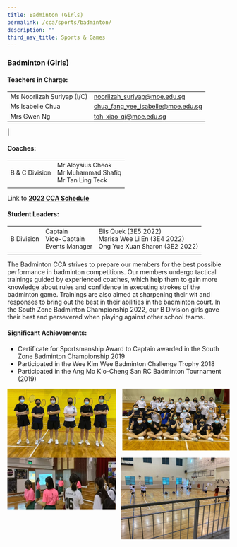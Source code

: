 ```yaml
---
title: Badminton (Girls)
permalink: /cca/sports/badminton/
description: ""
third_nav_title: Sports & Games
---
```

### **Badminton (Girls)**
#### **Teachers in Charge:**

|  |  |
|---|---|
| Ms Noorlizah Suriyap (I/C) | [noorlizah_suriyap@moe.edu.sg](mailto:noorlizah_suriyap@moe.edu.sg) |
| Ms Isabelle Chua | [chua_fang_yee_isabelle@moe.edu.sg](mailto:chua_fang_yee_isabelle@moe.edu.sg) |
| Mrs Gwen Ng | [toh_xiao_qi@moe.edu.sg](mailto:toh_xiao_qi@moe.edu.sg) |
|

#### **Coaches:**

|  |  |
|---|---|
| B & C Division | Mr Aloysius Cheok<br>Mr Muhammad Shafiq<br>Mr Tan Ling Teck |
|  |  |

Link to **[2022 CCA Schedule](/files/2022%20cca%20schedule.pdf)**

#### **Student Leaders:**

|  |  |  |
|---|---|---|
| B Division | Captain<br>Vice-Captain<br>Events Manager |  Elis Quek (3E5 2022)<br>Marisa Wee Li En (3E4 2022)<br>Ong Yue Xuan Sharon (3E2 2022) |
|  |  |  |

The Badminton CCA strives to prepare our members for the best possible performance in badminton competitions. Our members undergo tactical trainings guided by experienced coaches, which help them to gain more knowledge about rules and confidence in executing strokes of the badminton game. Trainings are also aimed at sharpening their wit and responses to bring out the best in their abilities in the badminton court. In the South Zone Badminton Championship 2022, our B Division girls gave their best and persevered when playing against other school teams.

#### **Significant Achievements:**
* Certificate for Sportsmanship Award to Captain awarded in the South Zone Badminton Championship 2019 
* Participated in the Wee Kim Wee Badminton Challenge Trophy 2018
* Participated in the Ang Mo Kio-Cheng San RC Badminton Tournament (2019)

<img src="/images/bmt1.jpg" style="width:49%" align=left>
<img src="/images/bmt2.jpg" style="width:49%" align=right>

<br clear="left">

<img src="/images/bmt3.jpg" style="width:49%" align=left>
<img src="/images/bmt4.jpg" style="width:49%" align=right>

